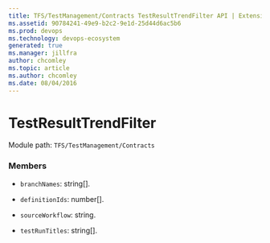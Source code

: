 ```yaml
---
title: TFS/TestManagement/Contracts TestResultTrendFilter API | Extensions for Azure DevOps Services
ms.assetid: 90784241-49e9-b2c2-9e1d-25d44d6ac5b6
ms.prod: devops
ms.technology: devops-ecosystem
generated: true
ms.manager: jillfra
author: chcomley
ms.topic: article
ms.author: chcomley
ms.date: 08/04/2016
---
```


# TestResultTrendFilter

Module path: `TFS/TestManagement/Contracts`


### Members

* `branchNames`: string[]. 

* `definitionIds`: number[]. 

* `sourceWorkflow`: string. 

* `testRunTitles`: string[]. 

